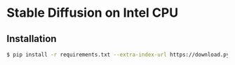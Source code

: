 Stable Diffusion on Intel CPU
====

Installation
----

```bash
$ pip install -r requirements.txt --extra-index-url https://download.pytorch.org/whl/cpu
```
